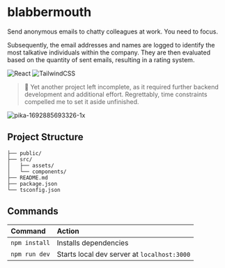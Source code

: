 # blabbermouth
Send anonymous emails to chatty colleagues at work. You need to focus.

Subsequently, the email addresses and names are logged to identify the most talkative individuals within the company. They are then evaluated based on the quantity of sent emails, resulting in a rating system.

![React](https://img.shields.io/badge/react-%2320232a.svg?style=for-the-badge&logo=react&logoColor=%2361DAFB)
![TailwindCSS](https://img.shields.io/badge/tailwindcss-%2338B2AC.svg?style=for-the-badge&logo=tailwind-css&logoColor=white)

> 🤡 Yet another project left incomplete, as it required further backend development and additional effort. Regrettably, time constraints compelled me to set it aside unfinished.

![pika-1692885693326-1x](https://github.com/ducksonmoon/blabbermouth/assets/48027171/f7cacff3-6639-4c9f-b632-00429ddd2421)


## Project Structure
```
├── public/
├── src/
│   ├── assets/
│   └── components/
├── README.md
├── package.json
└── tsconfig.json
```

## Commands
| Command                | Action                                           |
| :--------------------- | :----------------------------------------------- |
| `npm install`          | Installs dependencies                            |
| `npm run dev`          | Starts local dev server at `localhost:3000`      |
